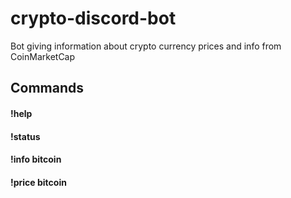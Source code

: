 # crypto-discord-bot
Bot giving information about crypto currency prices and info from CoinMarketCap

## Commands

#### !help

#### !status

#### !info bitcoin

#### !price bitcoin
